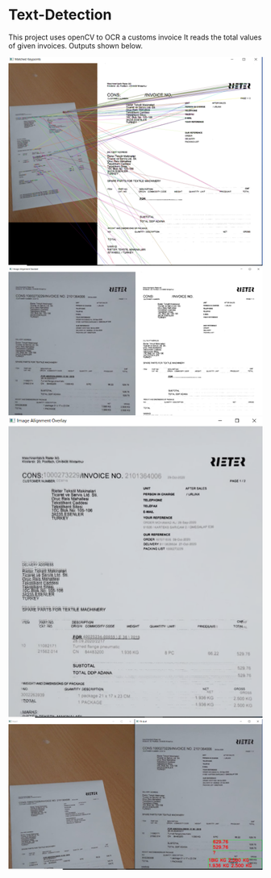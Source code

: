 # Text-Detection
This project uses openCV to OCR a customs invoice
It reads the total values of given invoices.
Outputs shown below.

![](outputs/image-alignment1.png)
![](outputs/stacked-image-alignment.png)
![](outputs/overlayed-image-alingment.png)
![](outputs/result.png)
